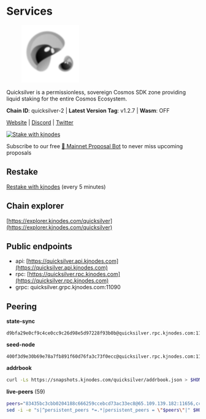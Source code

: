 # Services

<figure><img src="https://raw.githubusercontent.com/kj89/cosmos-images/main/logos/quicksilver.png" width="150" alt=""><figcaption></figcaption></figure>

Quicksilver is a permissionless, sovereign Cosmos SDK zone providing liquid staking for the entire Cosmos Ecosystem.

**Chain ID**: quicksilver-2 | **Latest Version Tag**: v1.2.7 | **Wasm**: OFF

[Website](https://quicksilver.zone) | [Discord](https://discord.gg/quicksilverprotocol) | [Twitter](https://twitter.com/quicksilverzone)

[![Stake with kjnodes](https://i.ibb.co/cr44Q8j/button-stake-with-kjnodes.png)](https://restake.app/quicksilver/quickvaloper1fqfgpwdngmmay6ah7mg9y4k7ayykpzu6l3ht2m)

Subscribe to our free [🤖 Mainnet Proposal Bot](https://t.me/kjnodes_proposal_bot) to never miss upcoming proposals

## Restake

[Restake with kjnodes](https://restake.app/quicksilver/quickvaloper1fqfgpwdngmmay6ah7mg9y4k7ayykpzu6l3ht2m) (every 5 minutes)
## Chain explorer
[https://explorer.kjnodes.com/quicksilver](https://explorer.kjnodes.com/quicksilver)

## Public endpoints

* api: [https://quicksilver.api.kjnodes.com](https://quicksilver.api.kjnodes.com)
* rpc: [https://quicksilver.rpc.kjnodes.com](https://quicksilver.rpc.kjnodes.com)
* grpc: quicksilver.grpc.kjnodes.com:11090

## Peering

**state-sync**

```text
d9bfa29e0cf9c4ce0cc9c26d98e5d97228f93b0b@quicksilver.rpc.kjnodes.com:11656
```

**seed-node**

```text
400f3d9e30b69e78a7fb891f60d76fa3c73f0ecc@quicksilver.rpc.kjnodes.com:11659
```

**addrbook**
```bash
curl -Ls https://snapshots.kjnodes.com/quicksilver/addrbook.json > $HOME/.quicksilverd/config/addrbook.json
```

**live-peers** (59)
```bash
peers="83435bc3cbb0204188c666259ccebcd73ac33ec8@65.109.139.182:11656,cc091c4d385e449a718fb252de800a9caf01913f@95.217.225.212:11656,4559f4c24037bfad4791b2a6d6d5c769a16cad53@65.109.92.79:15656,d6246909abf0c5e82f48ce6f623cba587b899e15@217.160.246.138:26656,0a3860f9d3c27b34910fe8660240ae55699b55c2@84.244.95.245:26656,063cc6b75194c4f943d32c549667ba210a7f2de1@195.3.222.240:26856,0914b21ef0c3b325a82a37e58107d1271f201258@162.55.194.205:11656,2020c09ef7542899a4c55b382013c469122186d6@51.195.88.136:15620,c8b01e6700d048b1aae34d76f5c56511b2a90ab1@57.128.133.24:26656,c05c72b90e5a3d80f67e9da884a3f97b884d8ac2@65.109.112.29:26656,e1b058e5cfa2b836ddaa496b10911da62dcf182e@138.201.8.248:26656,8b575bbadf6bacdae40cf97681f111f6b0eb3a91@65.108.206.57:11656,ef9c9b1952f245fbb24603d5a1f643041bec7af7@141.95.65.26:29986,ff2055b198685f619897058a26776b9d1b73dc3c@178.63.184.129:26656,71b753819eb653e99e6a825b80af20ca9bccb087@135.125.163.63:24666,5e2b0913543b7e1e070e32326d5d901b456b2190@146.19.24.133:26656,0865ef3e5a613f75f17a0092bd47e71d8c171124@51.222.44.116:15656,46a0c8717148c4a4aa86eaaa9727e7bc6bb8e70c@49.12.7.7:26656,ec076ff33f2986d064b78602e2ccd2c925bf761e@161.97.82.203:26256,3a5d0b97feb595375c24665dcf17d793be129e8b@51.89.155.2:28656,37320f7f88b494bb4bc6a32493eb0ca577300fea@65.109.21.75:26656,05241d21ff9e7c699bbdb4faa73da1860b6d8cd7@128.199.85.168:26656,3174ef2b321de94a0c4897b1ff6f8c194245d396@195.14.6.2:26656,0a226e70ceb7a4123e66216d1ed83ef22ed8a187@185.119.118.118:2000,e3dd956ac4081ba42ae3d038edd6d80ddf092751@198.199.90.99:26656,161f453c9ff27f3120ec5078f56b505316fbc720@65.108.6.45:61156,a1f5e0b68f36091d5fc8f30aba914b6c191f21fa@65.108.128.201:11156,e4dbb1c6075822390aa23885750b306e1a54f9b0@5.161.101.185:26656,f3263230b4bd692de6807a83a31594770433d337@62.171.186.160:26656,ef1cb5bff5b76957f02636a30d5d85d861a35dbe@65.109.92.240:21026,82c212c73d15ed2c7e6ad7cc5dd68cdd559c0056@65.109.52.178:26656,b4bcce87121963e1e97619dc135f2eb1a9fd5dfc@88.198.32.17:36656,4aa6607f87ad0b458526d3405731e71553cf275c@219.100.163.35:26656,79b214369c8f52c2d33cf79fc1897677b24cf8cb@94.130.240.229:2000,2309e82e7200ac8a81f1e1f57b3ee604a20af853@51.79.177.229:26667,e0604aa63b2b483bdb7f3ffba80a91803080bff8@62.171.183.214:26656,9bd2b7e39fb0d823402f22c90e3000fdf3cd05bf@88.99.104.180:26656,8ebd6e7c74a9c36a175f9a86148354b378a4f387@185.248.24.16:26656,bf5d518265b2d5e670cee6f4dc08b95da4fe8baf@107.155.109.202:26656,43b97f492bf47b455b7b275c396b1840f4eb336d@142.132.139.101:26656,ebafaa0d0087ecfc785b095d6a91a67a12eecd80@5.9.100.25:26656,e3f8ffcdcf2f7e15a702ee72a87d4a48ab206057@148.72.153.85:26656,d9bfa29e0cf9c4ce0cc9c26d98e5d97228f93b0b@65.109.88.38:11656,bbb6a02a90ef98975525d9bd7137511e18edddc1@141.95.99.81:26656,ee14b4bbeb436056952c8e4e7c84826dfb92143b@65.109.105.17:26656,1b569bf57da79df4f85d207a161a97626988af76@65.109.92.241:20026,04dcb466b6804e6a57b7f9188b90f5bdc17037c0@108.165.178.242:26654,020f15d3a9408462b1f7b59252a58713f30fff81@81.0.218.193:11656,c3ec2daba16e457ca5117079f34ff49e99e7572d@65.109.94.221:35656,3b3c0037090a1b5ef9f7ac58ff79f33dffdd188a@65.108.231.124:15656,6785dbb8a0138600e0e0faaa77baa375451b38bb@162.55.132.48:15620,ae3700d3296524014ab3444767df682b46f0cb9e@51.195.234.250:26656,663134c4999f4f9fc59879eaaebbb332e91e2160@45.34.1.114:33656,185f80586290dcd53db67ebc2da1e146e291bcd6@148.251.13.186:11156,dad4f7425a8346d5d6b0d94299daa14354d87476@65.109.21.74:26656,ebc272824924ea1a27ea3183dd0b9ba713494f83@195.3.220.136:27026,271419d3eb3878c902ebb0064490ad702d9d067f@144.76.145.150:26656,cdd8e0e425f107d249389a5e4cea3494185d4a3a@193.70.45.106:11156,88fc9c304ecdb65b90339fc6dc644140a92746ed@88.198.49.30:26656"
sed -i -e "s|^persistent_peers *=.*|persistent_peers = \"$peers\"|" $HOME/.quicksilverd/config/config.toml
```
